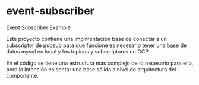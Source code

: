 # event-subscriber
Event Subscriber Example

Este proyecto contiene una implmentación base de conectar a un subscriptor de pubsub 
para que funcione es necesario tener una base de datos mysql en local y los topicos 
y subscriptores en GCP.

En el código se tiene una estructura más complejo de lo necesario para ello, pero la
intención es sentar una base sólida a nivel de arquitectura del componente.
